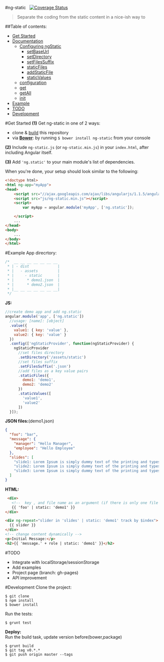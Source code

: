 #ng-static &nbsp; [![Coverage Status](https://coveralls.io/repos/a8m/ng-static/badge.png?branch=master)](https://coveralls.io/r/a8m/ng-static?branch=master)
>Separate the coding from the static content in a nice-ish way to

##Table of contents:
- [Get Started](#get-started)
- [Documentation](documentation)
  - [Configuring ngStatic](#configuring-ngstatic)
    - [setBaseUrl]()
    - [setDirectory]()
    - [setFilesSuffix]()
    - [staticFiles]()
    - [addStaticFile]()
    - [staticValues]()
  - [configuration]()
  - [get]()
  - [getAll]()
  - [init]()
- [Example](#example)
- [TODO](#todo)
- [Development](#development)

#Get Started
**(1)** Get ng-static in one of 2 ways:
  - clone & [build](#developing) this repository
  - via **[Bower](http://bower.io/)**: by running `$ bower install ng-static` from your console

**(2)** Include `ng-static.js` (or `ng-static.min.js`) in your `index.html`, after including Angular itself.

**(3)** Add `'ng.static'` to your main module's list of dependencies.

When you're done, your setup should look similar to the following:

```html
<!doctype html>
<html ng-app="myApp">
<head>
    <script src="//ajax.googleapis.com/ajax/libs/angularjs/1.1.5/angular.min.js"></script>
    <script src="js/ng-static.min.js"></script>
    <script>
        var myApp = angular.module('myApp', ['ng.static']);

    </script>
    ...
</head>
<body>
    ...
</body>
</html>
```
#Example
App direcrtory:
```js
/*  __ __ __ __ __ __ __
 * | - dist             |
 * |   - assets         |
 * |     - static       |
 * |      * demo1.json  |
 * |      * demo2.json  |
 * |__ __ __ __ __ __ __|
 */
```
**JS:**
```js
//create demo app and add ng.static
angular.module('app', ['ng.static'])
  //usage: [name]: [object]
  .value({
    value1: { key: 'value' },
    value2: { key: 'value' }
  })
  .config(['ngStaticProvider', function(ngStaticProvider) {
    ngStaticProvider
      //set files directory
      .setDirectory('/assets/static')
      //set files suffix
      .setFilesSuffix('.json')
      //add files as a key value pairs
      .staticFiles({
        demo1: 'demo1',
        demo2: 'demo2'
      })
      .staticValues([
        'value1',
        'value2'
      ])
  }]);
```
**JSON files:**(demo1.json)
```json
{
  "foo": "bar",
  "message": {
    "manager": "Hello Manager",
    "employee": "Hello Employee"
  },
  "slides": [
    "slide1: Lorem Ipsum is simply dummy text of the printing and typesetting industry.",
    "slide2: Lorem Ipsum is simply dummy text of the printing and typesetting industry.",
    "slide3: Lorem Ipsum is simply dummy text of the printing and typesetting industry."
  ]
}
```
**HTML:**
```html
 <div>
   <!--  key , and file name as an argument (if there is only one file use: {{ 'key' | static }} )-->
   {{ 'foo' | static: 'demo1' }}
</div>

<div ng-repeat="slider in 'slides' | static: 'demo1' track by $index">
  {{ slider }}
</div>
<!-- change content dynamically -->
<p>Initial Message:</p>
<h2>{{ 'message.' + role | static: 'demo1' }}</h2>
```
#TODO
- Integrate with localStorage/sessionStorage
- Add examples
- Project page (branch: gh-pages)
- API improvement

#Development
Clone the project: <br/>
```
$ git clone 
$ npm install
$ bower install
```
Run the tests:
```
$ grunt test
```
**Deploy:**<br/>
Run the build task, update version before(bower,package)
```
$ grunt build
$ git tag v0.*.*
$ git push origin master --tags

